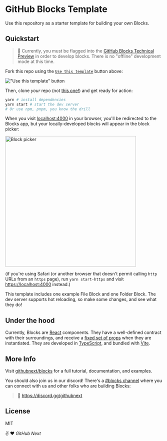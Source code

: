 # GitHub Blocks Template

Use this repository as a starter template for building your own Blocks.
## Quickstart

> 🛑 Currently, you must be flagged into the [GitHub Blocks Technical Preview](https://blocks.githubnext.com) in order to develop blocks. There is no "offline" development mode at this time.

Fork this repo using the [`Use this template`](https://github.com/githubnext/blocks-template/generate) button above:

!["Use this template" button](https://user-images.githubusercontent.com/8978670/144893319-5d45ab5c-12c0-42b4-99f8-97f658deb03b.png)

Then, clone _your_ repo (not [this one!](https://github.com/githubnext/blocks-template)) and get ready for action:

```bash
yarn # install dependencies
yarn start # start the dev server
# Or use npm, pnpm, you know the drill
```

When you visit [localhost:4000](https://localhost:4000) in your browser, you'll be
redirected to the Blocks app, but your locally-developed blocks will appear in the block picker:

<img alt="Block picker" src="https://user-images.githubusercontent.com/56439/181648955-101b6567-3f9b-44b3-af99-7ef3ca6161b9.png" width="418" />

(if you're using Safari (or another browser that doesn't permit calling `http` URLs from an `https` page), run `yarn start-https` and visit [https://localhost:4000](https://localhost:4000) instead.)

This template includes one example File Block and one Folder Block. The dev server supports hot reloading, so make some changes, and see what they do!

## Under the hood

Currently, Blocks are [React](https://reactjs.org/) components. They have a well-defined contract with their surroundings, and receive a [fixed set of props](https://github.com/githubnext/blocks/blob/main/docs/Developing%20blocks/4%20API%20reference%20and%20types.md) when they are instantiated. They are developed in [TypeScript](https://www.typescriptlang.org/), and bundled with [Vite](https://vitejs.dev/).

## More Info

Visit [githubnext/blocks](https://blocks.githubnext.com/githubnext/blocks) for a full tutorial, documentation, and examples.

You should also join us in our discord! There's a [#blocks channel](https://discord.com/channels/735557230698692749/1039950186136469535) where you can connect with us and other folks who are building Blocks:

> 👋 https://discord.gg/githubnext
## License

MIT

✌️ ❤️
_GitHub Next_
